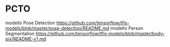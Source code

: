 # PCTO
modello Pose Detection https://github.com/tensorflow/tfjs-models/blob/master/pose-detection/README.md
modello Person Segmentation https://github.com/tensorflow/tfjs-models/blob/master/body-pix/README-v1.md
